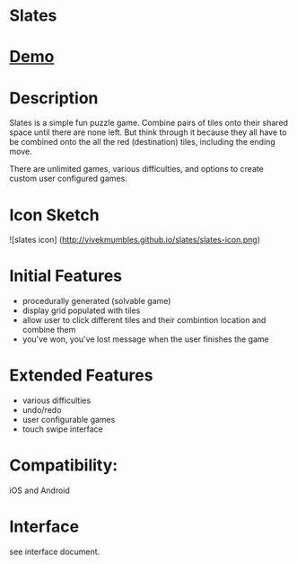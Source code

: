 
# Slates

# [Demo](http://vivekmumbles.github.io/slates/v2/slates)

# Description

Slates is a simple fun puzzle game. Combine pairs of tiles onto their shared space until there are none left. But think through it because they all have to be combined onto the all the red (destination) tiles, including the ending move.

There are unlimited games, various difficulties, and options to create custom user configured games.

# Icon Sketch

![slates icon]
(http://vivekmumbles.github.io/slates/slates-icon.png)

# Initial Features

- procedurally generated (solvable game)
- display grid populated with tiles
- allow user to click different tiles and their combintion location and combine them
- you've won, you've lost message when the user finishes the game

# Extended Features

- various difficulties
- undo/redo
- user configurable games
- touch swipe interface

# Compatibility:

iOS and Android

# Interface

see interface document.
